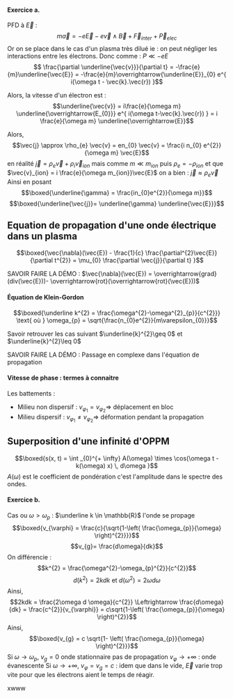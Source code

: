 #### Exercice a.
PFD à $\vec{E}$ : 
$$m\vec{a} = -e\vec{E} -e \vec{v} \wedge \vec{B}+\vec{F}_{inter} + \vec{P}_{elec}$$
Or on se place dans le cas d'un plasma très dilué ie : on peut négliger les interactions entre les électrons. Donc comme : $P \ll -eE$
$$ \frac{\partial \underline{\vec{v}}}{\partial t}  = -\frac{e}{m}\underline{\vec{E}} = -\frac{e}{m}\overrightarrow{\underline{E}}_{0} e^{ i(\omega t - \vec{k}.\vec{r}) }$$

Alors, la vitesse d'un électron est : 
$$\underline{\vec{v}} = i\frac{e}{\omega m} \underline{\overrightarrow{E_{0}}} e^{ i(\omega t-\vec{k}.\vec{r}) } = i \frac{e}{\omega m} \underline{\overrightarrow{E}}$$

Alors, 
$$\vec{j} \approx \rho_{e} \vec{v} = en_{0} \vec{v} = \frac{i n_{0} e^{2}}{\omega m} \vec{E}$$
en réalité $\vec{j} = \rho_{e}\vec{v} + \rho_{i} \vec{v}_{ion}$ mais comme $m \ll m_{ion}$ puis $\rho_{e}=-\rho_{ion}$ et que $\vec{v}_{ion} = i \frac{e}{\omega m_{ion}}\vec{E}$ on a bien : $\vec{j} \approx \rho_{e}\vec{v}$
Ainsi en posant
$$\boxed{\underline{\gamma} = \frac{in_{0}e^{2}}{\omega m}}$$
$$\boxed{\underline{\vec{j}}= \underline{\gamma} \underline{\vec{E}}}$$



## Equation de propagation d'une onde électrique dans un plasma
$$\boxed{\vec{\nabla}(\vec{E}) - \frac{1}{c} \frac{\partial^{2}\vec{E}}{\partial t^{2}} = \mu_{0} \frac{\partial \vec{j}}{\partial t}  }$$

SAVOIR FAIRE LA DÉMO : $\vec{\nabla}(\vec{E}) = \overrightarrow{grad}(div(\vec{E}))- \overrightarrow{rot}(\overrightarrow{rot}(\vec{E}))$

#### Équation de Klein-Gordon
$$\boxed{\underline k^{2} = \frac{\omega^{2}-\omega^{2}_{p}}{c^{2}}} \text{ où } \omega_{p} = \sqrt{\frac{n_{0}e^{2}}{m\varepsilon_{0}}}$$

Savoir retrouver les cas suivant $\underline{k}^{2}\geq 0$ et $\underline{k}^{2}\leq 0$ 

SAVOIR FAIRE LA DÉMO : Passage en complexe dans l'équation de propagation

#### Vitesse de phase : termes à connaitre
Les battements : 
- Milieu non dispersif : $v_{\varphi_{1}} = v_{\varphi_{2}} \Rightarrow$ déplacement en bloc
- Milieu dispersif : $v_{\varphi_{1}} \neq v_{\varphi_{2}} \Rightarrow$ déformation pendant la propagation


## Superposition d'une infinité d'OPPM
$$\boxed{s(x, t) = \int _{0}^{+ \infty} A(\omega) \times \cos(\omega t - k(\omega) x) \, d\omega }$$
$A(\omega)$ est le coefficient de pondération c'est l'amplitude dans le spectre des ondes. 

#### Exercice b.
Cas ou $\omega > \omega_{p}$ : $\underline k \in \mathbb{R}$ l'onde se propage 
$$\boxed{v_{\varphi} = \frac{c}{\sqrt{1-\left( \frac{\omega_{p}}{\omega} \right)^{2}}}}$$
$$v_{g}= \frac{d\omega}{dk}$$
On différencie : 
$$k^{2} = \frac{\omega^{2}-\omega_{p}^{2}}{c^{2}}$$
$$d(k^{2}) = 2kdk \text{ et } d(\omega^{2}) = 2 \omega d\omega$$
Ainsi, 
$$2kdk = \frac{2\omega d \omega}{c^{2}} \Leftrightarrow \frac{d\omega}{dk} = \frac{c^{2}}{v_{\varphi}} = c\sqrt{1-\left( \frac{\omega_{p}}{\omega} \right)^{2}}$$
Ainsi, 
$$\boxed{v_{g} = c \sqrt{1- \left( \frac{\omega_{p}}{\omega} \right)^{2}}}$$
Si $\omega \to \omega_{p}$, 
$v_{g} = 0$ onde stationnaire pas de propagation
$v_{\varphi} \to + \infty$ : onde évanescente
Si $\omega \to + \infty$, 
$v_{\varphi} = v_{g} = c$ : idem que dans le vide, $\vec{E}$ varie trop vite pour que les électrons aient le temps de réagir. 

xwww